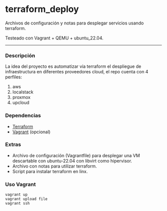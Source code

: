 # terraform_deploy

Archivos de configuración y notas para desplegar servicios usando terraform.

Testeado con Vagrant + QEMU + ubuntu_22.04.

---

### Descripción

La idea del proyecto es automatizar vía terraform el despliegue de infraestructura en diferentes proveedores cloud, el repo cuenta con 4 perfiles:
1. aws
2. localstack
3. proxmox
4. upcloud

### Dependencias

* [Terraform](https://developer.hashicorp.com/terraform/tutorials/aws-get-started/install-cli)
* [Vagrant](https://developer.hashicorp.com/vagrant/install) (opcional)

### Extras
* Archivo de configuración (Vagrantfile) para desplegar una VM descartable con ubuntu-22.04 con libvirt como hipervisor.
* Archivo con notas para utilizar terraform.
* Script para instalar terraform en linx.

### Uso Vagrant
```shell
vagrant up
vagrant upload file
vagrant ssh
```